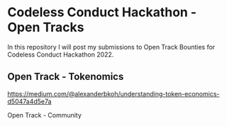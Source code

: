 # Codeless Conduct Hackathon - Open Tracks

In this repository I will post my submissions to Open Track Bounties for Codeless Conduct Hackathon 2022.

## Open Track - Tokenomics
https://medium.com/@alexanderbkoh/understanding-token-economics-d5047a4d5e7a

Open Track - Community
